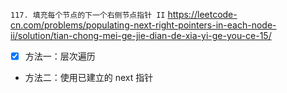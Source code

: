
`117. 填充每个节点的下一个右侧节点指针 II` https://leetcode-cn.com/problems/populating-next-right-pointers-in-each-node-ii/solution/tian-chong-mei-ge-jie-dian-de-xia-yi-ge-you-ce-15/
- [x] 方法一：层次遍历
- 方法二：使用已建立的 next 指针
